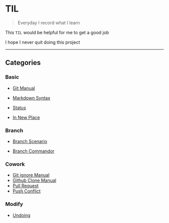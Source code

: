 # TIL
> Everyday I record what I learn

This `TIL` would be helpful for me to get a good job

I hope I never quit doing this project

---

## Categories
### Basic

- [Git Manual](https://github.com/lee-seunghoon/TIL/blob/master/git/01_git.md)
- [Markdown Syntax](https://github.com/lee-seunghoon/TIL/blob/master/markdown.md)

- [Status](./2020.12.30(Wed)/status.md)
- [In New Place](./2020.12.30(Wed)/to_do_list_새로운환경.md)



### Branch

- [Branch Scenario](./2020.12.30(Wed)/branch_scenario.md)

- [Branch Commandor](./2020.12.30(Wed)/branch_명령어.md)



### Cowork

- [Git ignore Manual](./2020.12.30(Wed)/git_ignore_사용법.md)
- [Github Clone Manual](./2020.12.30(Wed)/github_clone_방법.md)
- [Pull Request](./2020.12.30(Wed)/pull_request.md)
- [Push Conflict](./2020.12.30(Wed)/push_충돌_상황.md)



### Modify

- [Undoing](./2020.12.30(Wed)/undoing.md)